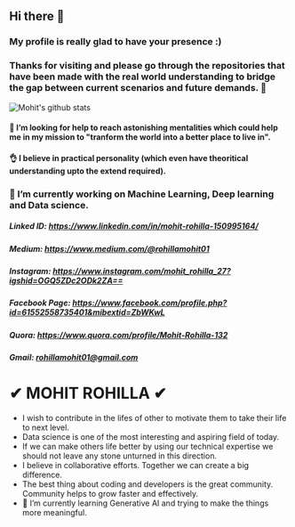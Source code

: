 ## Hi there 👋

### My profile is really glad to have your presence :)

### Thanks for visiting and please go through the repositories that have been made with the real world understanding to bridge the gap between current scenarios and future demands. 🙂

![Mohit's github stats](https://github-readme-stats.vercel.app/api?username=mohitrohilla021&show_icons=true&theme=radical&hide=contribs,prs)

#### 🤔 I’m looking for help to reach astonishing mentalities which could help me in my mission to "tranform the world into a better place to live in".

#### 👌 I believe in practical personality (which even have theoritical understanding upto the extend required). 

### 🔭 I’m currently working on Machine Learning, Deep learning and Data science.

##### Linked ID: https://www.linkedin.com/in/mohit-rohilla-150995164/
##### Medium: https://www.medium.com/@rohillamohit01
##### Instagram: https://www.instagram.com/mohit_rohilla_27?igshid=OGQ5ZDc2ODk2ZA==
##### Facebook Page: https://www.facebook.com/profile.php?id=61552558735401&mibextid=ZbWKwL
##### Quora: https://www.quora.com/profile/Mohit-Rohilla-132
##### Gmail: rohillamohit01@gmail.com


# ✔ MOHIT ROHILLA ✔

- I wish to contribute in the lifes of other to motivate them to take their life to next level.
- Data science is one of the most interesting and aspiring field of today.
- If we can make others life better by using our technical expertise we should not leave any stone unturned in this direction. 
- I believe in collaborative efforts. Together we can create a big difference.
- The best thing about coding and developers is the great community. Community helps to grow faster and effectively.
- 🌱 I’m currently learning Generative AI and trying to make the things more meaningful.

<!--
**mohitrohilla021/mohitrohilla021** is a ✨ _special_ ✨ repository because its `README.md` (this file) appears on your GitHub profile.

Here are some ideas to get you started:


- 🌱 I’m currently learning ...
- 👯 I’m looking to collaborate on ...
- 🤔 I’m looking for help with ...
- 💬 Ask me about ...
- 📫 How to reach me: ...
- 😄 Pronouns: ...
- ⚡ Fun fact: ...
-->
